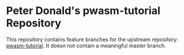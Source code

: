 # Peter Donald's pwasm-tutorial Repository

This repository contains feature branches for the upstream repository: [pwasm-tutorial](https://github.com/paritytech/pwasm-tutorial).
It doesn not contain a meaningful master branch.
